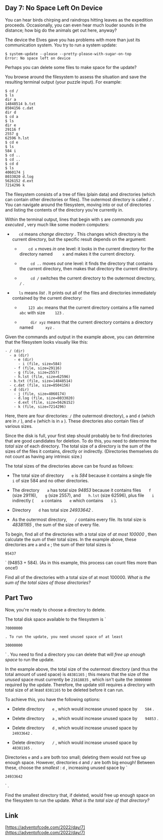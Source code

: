 ## Day 7: No Space Left On Device

You can hear birds chirping and raindrops hitting leaves as the expedition proceeds. Occasionally, you can even hear much louder sounds in the distance; how big do the animals get out here, anyway?

The device the Elves gave you has problems with more than just its communication system. You try to run a system update:

```
$ system-update --please --pretty-please-with-sugar-on-top
Error: No space left on device

```

Perhaps you can delete some files to make space for the update?

You browse around the filesystem to assess the situation and save the resulting terminal output (your puzzle input). For example:

```
$ cd /
$ ls
dir a
14848514 b.txt
8504156 c.dat
dir d
$ cd a
$ ls
dir e
29116 f
2557 g
62596 h.lst
$ cd e
$ ls
584 i
$ cd ..
$ cd ..
$ cd d
$ ls
4060174 j
8033020 d.log
5626152 d.ext
7214296 k

```

The filesystem consists of a tree of files (plain data) and directories (which can contain other directories or files). The outermost directory is called
`/`
. You can navigate around the filesystem, moving into or out of directories and listing the contents of the directory you're currently in.

Within the terminal output, lines that begin with
`$`
are
_commands you executed_
, very much like some modern computers:

- `    cd
  `
  means
  _change directory_
  . This changes which directory is the current directory, but the specific result depends on the argument:

  - `     cd x
   `
    moves
    _in_
    one level: it looks in the current directory for the directory named
    `     x
   `
    and makes it the current directory.

  - `      cd ..
    `
    moves
    _out_
    one level: it finds the directory that contains the current directory, then makes that directory the current directory.

  - `      cd /
    `
    switches the current directory to the outermost directory,
    `      /
    `
    .

- `    ls
  `
  means
  _list_
  . It prints out all of the files and directories immediately contained by the current directory:

  - `     123 abc
   `
    means that the current directory contains a file named
    `     abc
   `
    with size
    `     123
   `
    .

  - `      dir xyz
    `
    means that the current directory contains a directory named
    `      xyz
    `
    .

Given the commands and output in the example above, you can determine that the filesystem looks visually like this:

```
- / (dir)
  - a (dir)
    - e (dir)
      - i (file, size=584)
    - f (file, size=29116)
    - g (file, size=2557)
    - h.lst (file, size=62596)
  - b.txt (file, size=14848514)
  - c.dat (file, size=8504156)
  - d (dir)
    - j (file, size=4060174)
    - d.log (file, size=8033020)
    - d.ext (file, size=5626152)
    - k (file, size=7214296)

```

Here, there are four directories:
`/`
(the outermost directory),
`a`
and
`d`
(which are in
`/`
), and
`e`
(which is in
`a`
). These directories also contain files of various sizes.

Since the disk is full, your first step should probably be to find directories that are good candidates for deletion. To do this, you need to determine the
_total size_
of each directory. The total size of a directory is the sum of the sizes of the files it contains, directly or indirectly. (Directories themselves do not count as having any intrinsic size.)

The total sizes of the directories above can be found as follows:

- The total size of directory
  `    e
  `
  is
  _584_
  because it contains a single file
  `    i
  `
  of size 584 and no other directories.

- The directory
  `    a
  `
  has total size
  _94853_
  because it contains files
  `    f
  `
  (size 29116),
  `    g
  `
  (size 2557), and
  `    h.lst
  `
  (size 62596), plus file
  `    i
  `
  indirectly (
  `    a
  `
  contains
  `    e
  `
  which contains
  `    i
  `
  ).

- Directory
  `    d
  `
  has total size
  _24933642_
  .

- As the outermost directory,
  `    /
  `
  contains every file. Its total size is
  _48381165_
  , the sum of the size of every file.

To begin, find all of the directories with a total size of
_at most 100000_
, then calculate the sum of their total sizes. In the example above, these directories are
`a`
and
`e`
; the sum of their total sizes is
`

    95437

`
(94853 + 584). (As in this example, this process can count files more than once!)

Find all of the directories with a total size of at most 100000.
_What is the sum of the total sizes of those directories?_

## Part Two

Now, you're ready to choose a directory to delete.

The total disk space available to the filesystem is
`

    70000000

`. To run the update, you need unused space of at least`

    30000000

`
. You need to find a directory you can delete that will
_free up enough space_
to run the update.

In the example above, the total size of the outermost directory (and thus the total amount of used space) is
`48381165`
; this means that the size of the
_unused_
space must currently be
`21618835`
, which isn't quite the
`30000000`
required by the update. Therefore, the update still requires a directory with total size of at least
`8381165`
to be deleted before it can run.

To achieve this, you have the following options:

- Delete directory
  `    e
  `
  , which would increase unused space by
  `    584
  `
  .

- Delete directory
  `    a
  `
  , which would increase unused space by
  `    94853
  `
  .

- Delete directory
  `    d
  `
  , which would increase unused space by
  `    24933642
  `
  .

- Delete directory
  `    /
  `
  , which would increase unused space by
  `    48381165
  `
  .

Directories
`e`
and
`a`
are both too small; deleting them would not free up enough space. However, directories
`d`
and
`/`
are both big enough! Between these, choose the
_smallest_
:
`d`
, increasing unused space by
`

    24933642

`
.

Find the smallest directory that, if deleted, would free up enough space on the filesystem to run the update.
_What is the total size of that directory?_

## Link

[https://adventofcode.com/2022/day/7](https://adventofcode.com/2022/day/7)
